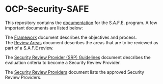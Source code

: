# OCP-Security-SAFE
This repository contains the [documentation](./Documentation) for the S.A.F.E. program.  A few important documents are listed below:

The [Framework](./Documentation/framework.md) document describes the objectives and process.  
The [Review Areas](./Documentation/review_areas.md) document describes the areas that are to be reviewed as part of a S.A.F.E review.  

The [Security Review Provider (SRP) Guidelines](./Documentation/srp_requirements.md) document describes the evaluation criteria to become a Security Review Provider.

The [Security Review Providers](./Documentation/security_review_providers.md) document lists the approved Security Review Providers.
